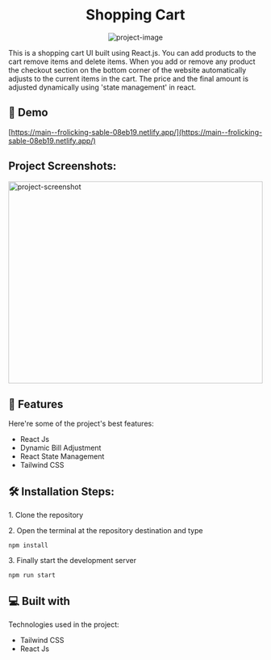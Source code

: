 <h1 align="center" id="title">Shopping Cart</h1>

<p align="center"><img src="https://socialify.git.ci/subhashis2204/shopping-cart/image?description=1&amp;descriptionEditable=A%20single%20page%20application%20built%20using%20React%20JS&amp;language=1&amp;name=1&amp;owner=1&amp;pattern=Plus&amp;theme=Light" alt="project-image"></p>

<p id="description">This is a shopping cart UI built using React.js. You can add products to the cart remove items and delete items. When you add or remove any product the checkout section on the bottom corner of the website automatically adjusts to the current items in the cart. The price and the final amount is adjusted dynamically using 'state management' in react.</p>

<h2>🚀 Demo</h2>

[https://main--frolicking-sable-08eb19.netlify.app/](https://main--frolicking-sable-08eb19.netlify.app/)

<h2>Project Screenshots:</h2>

<img src="https://github.com/subhashis2204/shopping-cart/assets/76895635/826d1164-3cc9-4356-bfcb-02ff02236a7c" alt="project-screenshot" width="100%" height="400/">

  
  
<h2>🧐 Features</h2>

Here're some of the project's best features:

*   React Js
*   Dynamic Bill Adjustment
*   React State Management
*   Tailwind CSS

<h2>🛠️ Installation Steps:</h2>

<p>1. Clone the repository</p>

<p>2. Open the terminal at the repository destination and type</p>

```
npm install
```

<p>3. Finally start the development server</p>

```
npm run start
```

  
  
<h2>💻 Built with</h2>

Technologies used in the project:

*   Tailwind CSS
*   React Js
